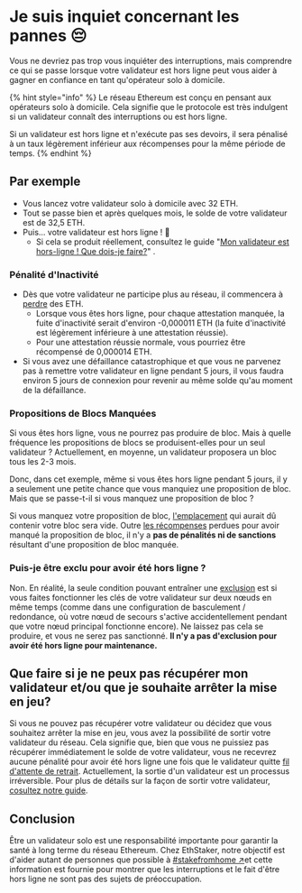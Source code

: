 # Je suis inquiet concernant les pannes 😔

Vous ne devriez pas trop vous inquiéter des interruptions, mais comprendre ce qui se passe lorsque votre validateur est hors ligne peut vous aider à gagner en confiance en tant qu'opérateur solo à domicile.

{% hint style="info" %}
Le réseau Ethereum est conçu en pensant aux opérateurs solo à domicile. Cela signifie que le protocole est très indulgent si un validateur connaît des interruptions ou est hors ligne.

Si un validateur est hors ligne et n'exécute pas ses devoirs, il sera pénalisé à un taux légèrement inférieur aux récompenses pour la même période de temps.
{% endhint %}

## Par exemple

* Vous lancez votre validateur solo à domicile avec 32 ETH.
* Tout se passe bien et après quelques mois, le solde de votre validateur est de 32,5 ETH.
* Puis... votre validateur est hors ligne ! 🚨
  * Si cela se produit réellement, consultez le guide "[Mon validateur est hors-ligne ! Que dois-je faire?](validator-offline.md)" .

### Pénalité d'Inactivité

* Dès que votre validateur ne participe plus au réseau, il commencera à [perdre](../staking-glossary.md#inactivity-leak) des ETH.
  * Lorsque vous êtes hors ligne, pour chaque attestation manquée, la fuite d'inactivité serait d'environ -0,000011 ETH (la fuite d'inactivité est légèrement inférieure à une attestation réussie).
  * Pour une attestation réussie normale, vous pourriez être récompensé de 0,000014 ETH.
* Si vous avez une défaillance catastrophique et que vous ne parvenez pas à remettre votre validateur en ligne pendant 5 jours, il vous faudra environ 5 jours de connexion pour revenir au même solde qu'au moment de la défaillance.

### Propositions de Blocs Manquées

Si vous êtes hors ligne, vous ne pourrez pas produire de bloc. Mais à quelle fréquence les propositions de blocs se produisent-elles pour un seul validateur ? Actuellement, en moyenne, un validateur proposera un bloc tous les 2-3 mois.

Donc, dans cet exemple, même si vous êtes hors ligne pendant 5 jours, il y a seulement une petite chance que vous manquiez une proposition de bloc. Mais que se passe-t-il si vous manquez une proposition de bloc ?

Si vous manquez votre proposition de bloc, [l'emplacement](https://github.com/Buttaa/ethstaker/blob/main/help/staking-glossary.md#slot) qui aurait dû contenir votre bloc sera vide. Outre [les récompenses](https://github.com/Buttaa/ethstaker/blob/main/help/rewards/chain-rewards.md) perdues pour avoir manqué la proposition de bloc, il n'y a **pas de pénalités ni de sanctions** résultant d'une proposition de bloc manquée.

### Puis-je être exclu pour avoir été hors ligne ?

Non. En réalité, la seule condition pouvant entraîner une [exclusion](https://github.com/Buttaa/ethstaker/blob/main/help/staking-glossary.md#slashable-offenses) est si vous faites fonctionner les clés de votre validateur sur deux nœuds en même temps (comme dans une configuration de basculement / redondance, où votre nœud de secours s'active accidentellement pendant que votre nœud principal fonctionne encore). Ne laissez pas cela se produire, et vous ne serez pas sanctionné. **Il n'y a pas d'exclusion pour avoir été hors ligne pour maintenance.**

## Que faire si je ne peux pas récupérer mon validateur et/ou que je souhaite arrêter la mise en jeu?

Si vous ne pouvez pas récupérer votre validateur ou décidez que vous souhaitez arrêter la mise en jeu, vous avez la possibilité de sortir votre validateur du réseau. Cela signifie que, bien que vous ne puissiez pas récupérer immédiatement le solde de votre validateur, vous ne recevrez aucune pénalité pour avoir été hors ligne une fois que le validateur quitte [fil d'attente de retrait](../staking-glossary.md#validator-queue). Actuellement, la sortie d'un validateur est un processus irréversible. Pour plus de détails sur la façon de sortir votre validateur, [cosultez notre guide](../tutorials/how-to-exit-a-validator.md).

## Conclusion

Être un validateur solo est une responsabilité importante pour garantir la santé à long terme du réseau Ethereum. Chez EthStaker, notre objectif est d'aider autant de personnes que possible à [#stakefromhome ↗](https://twitter.com/search?q=%23stakefromhome)et cette information est fournie pour montrer que les interruptions et le fait d'être hors ligne ne sont pas des sujets de préoccupation.
